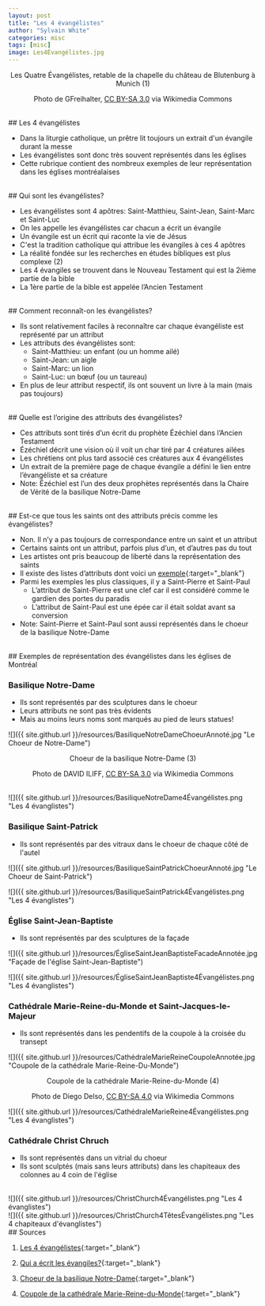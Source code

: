 ```yaml
---
layout: post
title: "Les 4 évangélistes"
author: "Sylvain White"
categories: misc
tags: [misc]
image: Les4Évangélistes.jpg
---
```

<p style="text-align: center;">Les Quatre Évangélistes, retable de la chapelle du château de Blutenburg à Munich (1)</p>
 <p style="text-align: center;">Photo de GFreihalter, <a href="https://creativecommons.org/licenses/by-sa/3.0" target="_blank">CC BY-SA 3.0</a> via Wikimedia Commons</p>


<br/>
## Les 4 évangélistes

* Dans la liturgie catholique, un prêtre lit toujours un extrait d'un évangile durant la messe
* Les évangélistes sont donc très souvent représentés dans les églises
* Cette rubrique contient des nombreux exemples de leur représentation dans les églises montréalaises

<br/>
## Qui sont les évangélistes?

* Les évangélistes sont 4 apôtres: Saint-Matthieu, Saint-Jean, Saint-Marc et Saint-Luc
* On les appelle les évangélistes car chacun a écrit un évangile
* Un évangile est un écrit qui raconte la vie de Jésus
* C'est la tradition catholique qui attribue les évangiles à ces 4 apôtres
* La réalité fondée sur les recherches en études bibliques est plus complexe (2)
* Les 4 évangiles se trouvent dans le Nouveau Testament qui est la 2ième partie de la bible
* La 1ère partie de la bible est appelée l’Ancien Testament

<br/>
## Comment reconnaît-on les évangélistes?

* Ils sont relativement faciles à reconnaître car chaque évangéliste est représenté par un attribut
* Les attributs des évangélistes sont:
    * Saint-Matthieu: un enfant (ou un homme ailé)
    * Saint-Jean: un aigle
    * Saint-Marc: un lion
    * Saint-Luc: un bœuf (ou un taureau)
* En plus de leur attribut respectif, ils ont souvent un livre à la main (mais pas toujours) 

<br/>
## Quelle est l’origine des attributs des évangélistes?

* Ces attributs sont tirés d’un écrit du prophète Ézéchiel dans l’Ancien Testament
* Ézéchiel décrit une vision où il voit un char tiré par 4 créatures ailées
* Les chrétiens ont plus tard associé ces créatures aux 4 évangélistes
* Un extrait de la première page de chaque évangile a défini le lien entre l’évangéliste et sa créature
* Note: Ézéchiel est l’un des deux prophètes représentés dans la Chaire de Vérité de la basilique Notre-Dame

<br/>
## Est-ce que tous les saints ont des attributs précis comme les évangélistes?

* Non. Il n’y a pas toujours de correspondance entre un saint et un attribut
* Certains saints ont un attribut, parfois plus d’un, et d’autres pas du tout
* Les artistes ont pris beaucoup de liberté dans la représentation des saints
* Il existe des listes d’attributs dont voici un [exemple](https://fr.wikipedia.org/wiki/Attributs_des_saints){:target="_blank"}
* Parmi les exemples les plus classiques, il y a Saint-Pierre et Saint-Paul
    * L’attribut de Saint-Pierre est une clef car il est considéré comme le gardien des portes du paradis
    * L’attribut de Saint-Paul est une épée car il était soldat avant sa conversion
* Note: Saint-Pierre et Saint-Paul sont aussi représentés dans le choeur de la basilique Notre-Dame

<br/>
## Exemples de représentation des évangélistes dans les églises de Montréal

### Basilique Notre-Dame

* Ils sont représentés par des sculptures dans le choeur
* Leurs attributs ne sont pas très évidents
* Mais au moins leurs noms sont marqués au pied de leurs statues!

![]({{ site.github.url }}/resources/BasiliqueNotreDameChoeurAnnoté.jpg "Le Choeur de Notre-Dame")

<p style="text-align: center;">Choeur de la basilique Notre-Dame (3)</p>
<p style="text-align: center;">Photo de DAVID ILIFF, <a href="https://creativecommons.org/licenses/by-sa/3.0" target="_blank">CC BY-SA 3.0</a> via Wikimedia Commons</p>

<br/>
![]({{ site.github.url }}/resources/BasiliqueNotreDame4Évangélistes.png "Les 4 évanglistes")

### Basilique Saint-Patrick

* Ils sont représentés par des vitraux dans le choeur de chaque côté de l'autel

![]({{ site.github.url }}/resources/BasiliqueSaintPatrickChoeurAnnoté.jpg "Le Choeur de Saint-Patrick")

![]({{ site.github.url }}/resources/BasiliqueSaintPatrick4Évangélistes.png "Les 4 évanglistes")

### Église Saint-Jean-Baptiste

* Ils sont représentés par des sculptures de la façade

![]({{ site.github.url }}/resources/ÉgliseSaintJeanBaptisteFacadeAnnotée.jpg "Façade de l'église Saint-Jean-Baptiste")

![]({{ site.github.url }}/resources/ÉgliseSaintJeanBaptiste4Évangélistes.png "Les 4 évanglistes")

### Cathédrale Marie-Reine-du-Monde et Saint-Jacques-le-Majeur

* Ils sont représentés dans les pendentifs de la coupole à la croisée du transept 

![]({{ site.github.url }}/resources/CathédraleMarieReineCoupoleAnnotée.jpg "Coupole de la cathédrale Marie-Reine-Du-Monde")

<p style="text-align: center;">Coupole de la cathédrale Marie-Reine-du-Monde (4)</p>
<p style="text-align: center;">Photo de Diego Delso, <a href="https://creativecommons.org/licenses/by-sa/4.0" target="_blank">CC BY-SA 4.0</a> via Wikimedia Commons</p>

![]({{ site.github.url }}/resources/CathédraleMarieReine4Évangélistes.png "Les 4 évanglistes")

### Cathédrale Christ Chruch

* Ils sont représentés dans un vitrial du choeur
* Ils sont sculptés (mais sans leurs attributs) dans les chapiteaux des colonnes au 4 coin de l'église 

<br/>
![]({{ site.github.url }}/resources/ChristChurch4Évangélistes.png "Les 4 évanglistes")

<br/>
![]({{ site.github.url }}/resources/ChristChurch4TêtesÉvangélistes.png "Les 4 chapiteaux d'évanglistes")

<br/>
## Sources

1. [Les 4 évangélistes](https://commons.wikimedia.org/w/index.php?curid=44062658){:target="_blank"}

2. [Qui a écrit les évangiles?](https://officedecatechese.qc.ca/formation/bible/bible101/2016/201610_Doane.html){:target="_blank"}

3. [Choeur de la basilique Notre-Dame](https://en.wikipedia.org/wiki/Notre-Dame_Basilica_%28Montreal%29#/media/File:Notre-Dame_Basilica_Interior,_Montreal,_Canada_-_Diliff.jpg){:target="_blank"}

4. [Coupole de la cathédrale Marie-Reine-du-Monde](https://commons.wikimedia.org/wiki/File:Catedral_de_Mar%C3%ADa_Reina_del_Mundo,_Montreal,_Canad%C3%A1,_2017-08-12,_DD_61-63_HDR.jpg){:target="_blank"}


